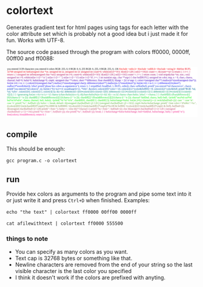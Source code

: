 # colortext
Generates gradient text for html pages using <font> tags for each letter with the color attribute set which is probably not a good idea but i just made it for fun. Works with UTF-8.
  
The source code passed through the program with colors ff0000, 0000ff, 00ff00 and ff0088:
  
![alt text](https://raw.githubusercontent.com/amendip/colortext/master/tmp.png)
  
## compile
This should be enough:
```
gcc program.c -o colortext
```
## run
Provide hex colors as arguments to the program and pipe some text into it or just write it and press `Ctrl+D` when finished.
Examples:
```
echo "the text" | colortext ff0000 00ff00 0000ff
```
```
cat afilewithtext | colortext ff0000 555500
```
### things to note
- You can specify as many colors as you want.
- Text cap is 32768 bytes or something like that.
- Newline characters are removed from the end of your string so the last visible character is the last color you specified
- I think it doesn't work if the colors are prefixed with anyting.
